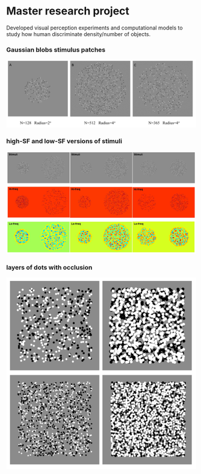 # Master research project
Developed visual perception experiments and computational models to study how human discriminate density/number of objects.



<h3> Gaussian blobs stimulus patches </h3>
<img src="./images/Gaussian blobs stimulus patches.png">







<h3> high-SF and low-SF versions of stimuli </h3>
<img src="./images/high-SF and low-SF versions of stimuli.png">







<h3> layers of dots with occlusion </h3>
<img src="./images/layers of dots with occlusion.png">
